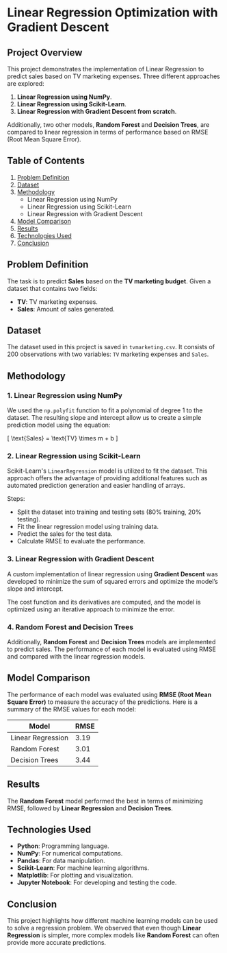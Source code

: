 # Linear Regression Optimization with Gradient Descent

## Project Overview

This project demonstrates the implementation of Linear Regression to predict sales based on TV marketing expenses. Three different approaches are explored: 

1. **Linear Regression using NumPy**.
2. **Linear Regression using Scikit-Learn**.
3. **Linear Regression with Gradient Descent from scratch**.

Additionally, two other models, **Random Forest** and **Decision Trees**, are compared to linear regression in terms of performance based on RMSE (Root Mean Square Error).

## Table of Contents

1. [Problem Definition](#problem-definition)
2. [Dataset](#dataset)
3. [Methodology](#methodology)
    - Linear Regression using NumPy
    - Linear Regression using Scikit-Learn
    - Linear Regression with Gradient Descent
4. [Model Comparison](#model-comparison)
5. [Results](#results)
6. [Technologies Used](#technologies-used)
7. [Conclusion](#conclusion)

## Problem Definition

The task is to predict **Sales** based on the **TV marketing budget**. Given a dataset that contains two fields:
- **TV**: TV marketing expenses.
- **Sales**: Amount of sales generated.

## Dataset

The dataset used in this project is saved in `tvmarketing.csv`. It consists of 200 observations with two variables: `TV` marketing expenses and `Sales`.

## Methodology

### 1. Linear Regression using NumPy
We used the `np.polyfit` function to fit a polynomial of degree 1 to the dataset. The resulting slope and intercept allow us to create a simple prediction model using the equation:

\[ \text{Sales} = \text{TV} \times m + b \]

### 2. Linear Regression using Scikit-Learn
Scikit-Learn's `LinearRegression` model is utilized to fit the dataset. This approach offers the advantage of providing additional features such as automated prediction generation and easier handling of arrays.

Steps:
- Split the dataset into training and testing sets (80% training, 20% testing).
- Fit the linear regression model using training data.
- Predict the sales for the test data.
- Calculate RMSE to evaluate the performance.

### 3. Linear Regression with Gradient Descent
A custom implementation of linear regression using **Gradient Descent** was developed to minimize the sum of squared errors and optimize the model’s slope and intercept.

The cost function and its derivatives are computed, and the model is optimized using an iterative approach to minimize the error.

### 4. Random Forest and Decision Trees
Additionally, **Random Forest** and **Decision Trees** models are implemented to predict sales. The performance of each model is evaluated using RMSE and compared with the linear regression models.

## Model Comparison

The performance of each model was evaluated using **RMSE (Root Mean Square Error)** to measure the accuracy of the predictions. Here is a summary of the RMSE values for each model:

| Model             | RMSE         |
|-------------------|--------------|
| Linear Regression | 3.19         |
| Random Forest     | 3.01         |
| Decision Trees    | 3.44         |

## Results

The **Random Forest** model performed the best in terms of minimizing RMSE, followed by **Linear Regression** and **Decision Trees**.

## Technologies Used

- **Python**: Programming language.
- **NumPy**: For numerical computations.
- **Pandas**: For data manipulation.
- **Scikit-Learn**: For machine learning algorithms.
- **Matplotlib**: For plotting and visualization.
- **Jupyter Notebook**: For developing and testing the code.

## Conclusion

This project highlights how different machine learning models can be used to solve a regression problem. We observed that even though **Linear Regression** is simpler, more complex models like **Random Forest** can often provide more accurate predictions.
